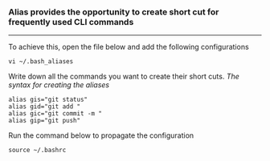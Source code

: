 
### Alias provides the opportunity to create short cut for frequently used CLI commands
___

To achieve this, open the file below and add the following configurations

	vi ~/.bash_aliases

Write down all the commands you want to create their short cuts. *The syntax for creating the aliases*
```
alias gis="git status"
alias gid="git add "
alias gic="git commit -m "
alias gip="git push"
```
Run the command below to propagate the configuration

	source ~/.bashrc

